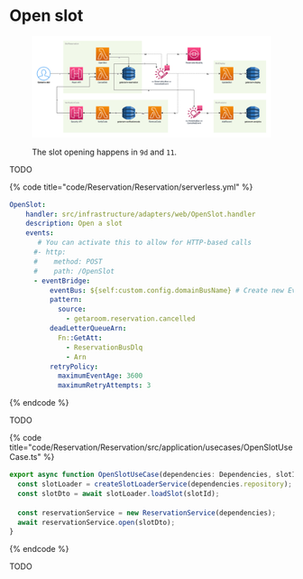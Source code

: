 # Open slot

<figure><img src="../../../.gitbook/assets/Get-A-Room Solution 5.png" alt=""><figcaption><p>The slot opening happens in <code>9d</code> and <code>11</code>.</p></figcaption></figure>

TODO

{% code title="code/Reservation/Reservation/serverless.yml" %}
```yaml
OpenSlot:
    handler: src/infrastructure/adapters/web/OpenSlot.handler
    description: Open a slot
    events:
       # You can activate this to allow for HTTP-based calls
      #- http:
      #    method: POST
      #    path: /OpenSlot
      - eventBridge:
          eventBus: ${self:custom.config.domainBusName} # Create new EventBridge bus
          pattern:
            source:
              - getaroom.reservation.cancelled
          deadLetterQueueArn:
            Fn::GetAtt:
              - ReservationBusDlq
              - Arn
          retryPolicy:
            maximumEventAge: 3600
            maximumRetryAttempts: 3
```
{% endcode %}

TODO

{% code title="code/Reservation/Reservation/src/application/usecases/OpenSlotUseCase.ts" %}
```typescript
export async function OpenSlotUseCase(dependencies: Dependencies, slotId: SlotId) {
  const slotLoader = createSlotLoaderService(dependencies.repository);
  const slotDto = await slotLoader.loadSlot(slotId);

  const reservationService = new ReservationService(dependencies);
  await reservationService.open(slotDto);
}
```
{% endcode %}

TODO
